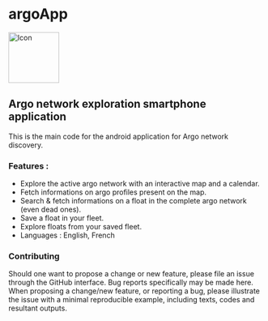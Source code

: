 # argoApp

<img src="https://user-images.githubusercontent.com/17851004/81565835-492aa680-939a-11ea-947c-d984c334b7c3.png"
     alt="Icon" height="100"/>

## Argo network exploration smartphone application

This is the main code for the android application for Argo network discovery. 

### Features :

- Explore the active argo network with an interactive map and a calendar.
- Fetch informations on argo profiles present on the map.
- Search & fetch informations on a float in the complete argo network (even dead ones).
- Save a float in your fleet.
- Explore floats from your saved fleet.
- Languages : English, French

### Contributing

Should one want to propose a change or new feature, please file an issue through the GitHub interface. Bug reports specifically may be made here. When proposing a change/new feature, or reporting a bug, please illustrate the issue with a minimal reproducible example, including texts, codes and resultant outputs.  
